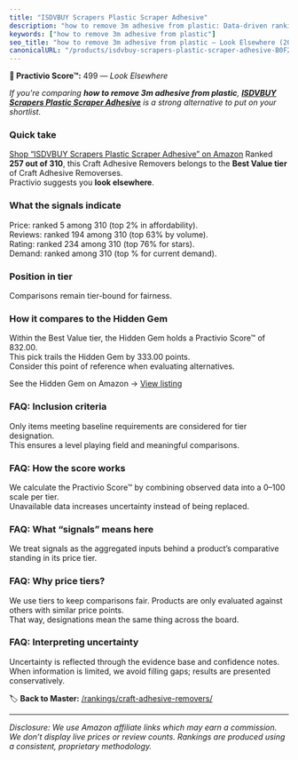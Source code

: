 ```yaml
---
title: "ISDVBUY Scrapers Plastic Scraper Adhesive"
description: "how to remove 3m adhesive from plastic: Data-driven ranking using the Practivio Score™. Positioned by quality, value, demand, findability, momentum."
keywords: ["how to remove 3m adhesive from plastic"]
seo_title: "how to remove 3m adhesive from plastic — Look Elsewhere (2025)"
canonicalURL: "/products/isdvbuy-scrapers-plastic-scraper-adhesive-B0F21DBHXC/"
---
```


**🚫 Practivio Score™:** 499 — _Look Elsewhere_


*If you're comparing **how to remove 3m adhesive from plastic**, **[ISDVBUY Scrapers Plastic Scraper Adhesive](https://www.amazon.com/dp/B0F21DBHXC?tag=practivio-20)** is a strong alternative to put on your shortlist.*
### Quick take
[Shop “ISDVBUY Scrapers Plastic Scraper Adhesive” on Amazon](https://www.amazon.com/dp/B0F21DBHXC?tag=practivio-20)
Ranked **257 out of 310**, this Craft Adhesive Removers belongs to the **Best Value tier** of Craft Adhesive Removerses.  
Practivio suggests you **look elsewhere**.

### What the signals indicate
Price: ranked 5 among 310 (top 2% in affordability).  
Reviews: ranked 194 among 310 (top 63% by volume).  
Rating: ranked 234 among 310 (top 76% for stars).  
Demand: ranked  among 310 (top % for current demand).

### Position in tier
Comparisons remain tier-bound for fairness.

### How it compares to the Hidden Gem
Within the Best Value tier, the Hidden Gem holds a Practivio Score™ of 832.00.  
This pick trails the Hidden Gem by 333.00 points.  
Consider this point of reference when evaluating alternatives.  

See the Hidden Gem on Amazon → [View listing](https://www.amazon.com/dp/B0CJNS7RV1?tag=practivio-20)

### FAQ: Inclusion criteria
Only items meeting baseline requirements are considered for tier designation.  
This ensures a level playing field and meaningful comparisons.

### FAQ: How the score works
We calculate the Practivio Score™ by combining observed data into a 0–100 scale per tier.  
Unavailable data increases uncertainty instead of being replaced.

### FAQ: What “signals” means here
We treat signals as the aggregated inputs behind a product’s comparative standing in its price tier.

### FAQ: Why price tiers?
We use tiers to keep comparisons fair. Products are only evaluated against others with similar price points.  
That way, designations mean the same thing across the board.

### FAQ: Interpreting uncertainty
Uncertainty is reflected through the evidence base and confidence notes.  
When information is limited, we avoid filling gaps; results are presented conservatively.


🏷️ **Back to Master:** [/rankings/craft-adhesive-removers/](/rankings/craft-adhesive-removers/)

---
_Disclosure: We use Amazon affiliate links which may earn a commission. We don’t display live prices or review counts. Rankings are produced using a consistent, proprietary methodology._

